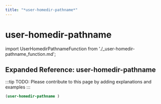```yaml
---
title: "*user-homedir-pathname*"
---
```


# user-homedir-pathname

import UserHomedirPathnameFunction from './_user-homedir-pathname_function.md';

<UserHomedirPathnameFunction />

## Expanded Reference: user-homedir-pathname

:::tip
TODO: Please contribute to this page by adding explanations and examples
:::

```lisp
(user-homedir-pathname )
```
